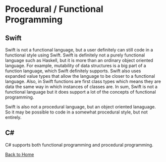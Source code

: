 # Procedural / Functional Programming
##  Swift

Swift is not a functional language, but a user definitely can still code in a functional style using Swift. Swift is definitely not a purely functional language such as Haskell,
but it is more than an ordinary object oriented language. For example, mutability of data structures is a big part of a function language, which Swift definitely supports. Swift also uses
expanded value types that allow the language to be closer to a functional language. Also, in Swift functions are first class types which means they are data the same way in which instances of classes are. In sum,
Swift is not a functional language but it does support a lot of the concepts of functional programming.

Swift is also not a procedural language, but an object oriented lanaguage. So it may be possible to code in a somewhat procedural style, but not entirely.


## C#

C# supports both functional programming and procedural programming.

[Back to Home](https://github.com/tljwvf/OOLanguageComparison/blob/master/README.md)
